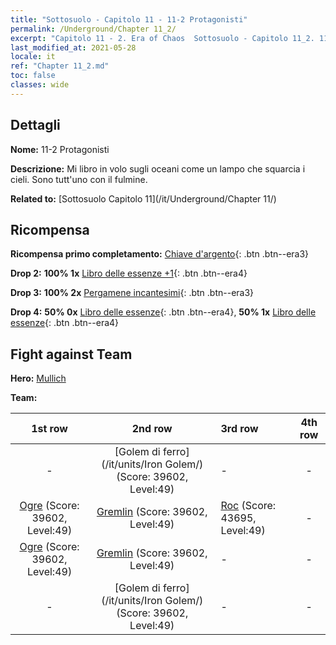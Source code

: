 ```yaml
---
title: "Sottosuolo - Capitolo 11 - 11-2 Protagonisti"
permalink: /Underground/Chapter 11_2/
excerpt: "Capitolo 11 - 2. Era of Chaos  Sottosuolo - Capitolo 11_2. 11-2 Protagonisti"
last_modified_at: 2021-05-28
locale: it
ref: "Chapter 11_2.md"
toc: false
classes: wide
---
```


## Dettagli

 **Nome:** 11-2 Protagonisti

 **Descrizione:** Mi libro in volo sugli oceani come un lampo che squarcia i cieli. Sono tutt'uno con il fulmine.

 **Related to:** [Sottosuolo Capitolo 11](/it/Underground/Chapter 11/)

## Ricompensa

 **Ricompensa primo completamento:** [Chiave d'argento](/ItemsIT/con_693/){: .btn .btn--era3}

 **Drop 2:** **100% 1x** [Libro delle essenze +1](/ItemsIT/mat_46/){: .btn .btn--era4}

 **Drop 3:** **100% 2x** [Pergamene incantesimi](/ItemsIT/con_694/){: .btn .btn--era3}

 **Drop 4:** **50% 0x** [Libro delle essenze](/ItemsIT/mat_39/){: .btn .btn--era4}, **50% 1x** [Libro delle essenze](/ItemsIT/mat_39/){: .btn .btn--era4}


## Fight against Team
 **Hero:** [Mullich](/it/heroes/Mullich/)

 **Team:**


  | 1st row | 2nd row | 3rd row | 4th row |
  |:----:|:----:|:----|:----:|
  | - | [Golem di ferro](/it/units/Iron Golem/) (Score: 39602, Level:49)  | - | - |
  | [Ogre](/it/units/Ogre/) (Score: 39602, Level:49)  | [Gremlin](/it/units/Gremlin/) (Score: 39602, Level:49)  | [Roc](/it/units/Roc/) (Score: 43695, Level:49)  | - |
  | [Ogre](/it/units/Ogre/) (Score: 39602, Level:49)  | [Gremlin](/it/units/Gremlin/) (Score: 39602, Level:49)  | - | - |
  | - | [Golem di ferro](/it/units/Iron Golem/) (Score: 39602, Level:49)  | - | - |


